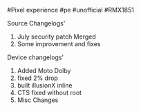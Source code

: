 #Pixel experience #pe #unofficial #RMX1851

Source Changelogs'
1. July security patch Merged
2. Some improvement and fixes


Device changelogs' 
1. Added Moto Dolby
2. fixed 2% drop
3. built illusionX inline
4. CTS fixed without root
5. Misc Changes
